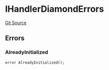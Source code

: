 # IHandlerDiamondErrors
[Git Source](https://github.com/thrackle-io/tron/blob/7030db34eb7187742ede73deed40ef4d7dddaa1b/src/common/IErrors.sol)


## Errors
### AlreadyInitialized

```solidity
error AlreadyInitialized();
```

